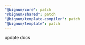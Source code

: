 ```yaml
---
"@bignum/core": patch
"@bignum/shared": patch
"@bignum/template-compiler": patch
"@bignum/template": patch
---
```


update docs
